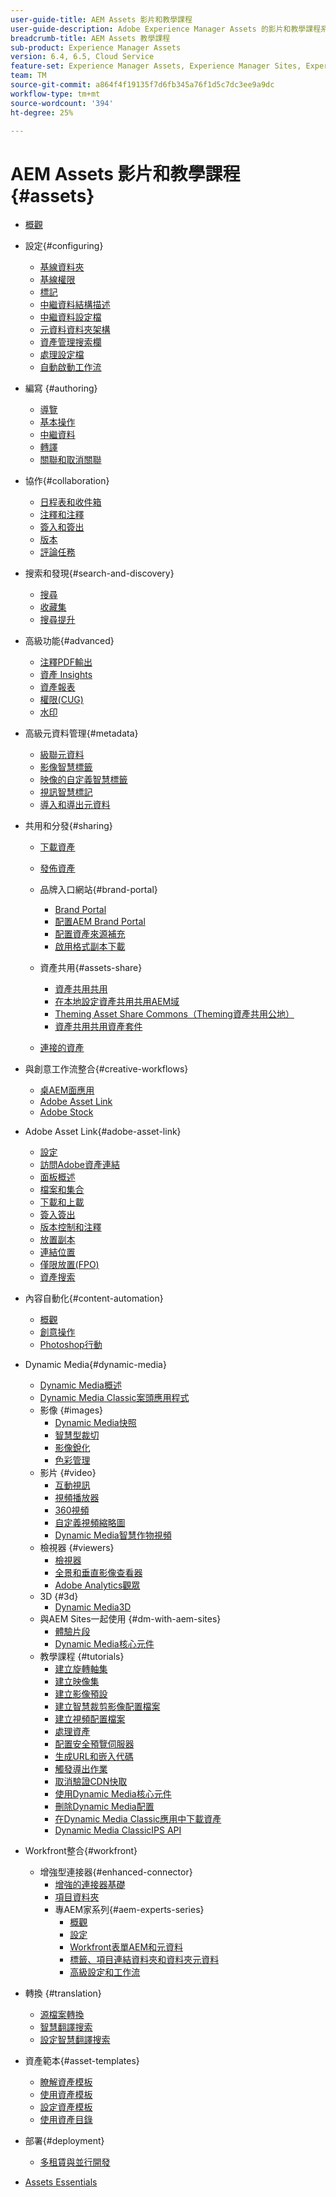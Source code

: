 ```yaml
---
user-guide-title: AEM Assets 影片和教學課程
user-guide-description: Adobe Experience Manager Assets 的影片和教學課程系列。
breadcrumb-title: AEM Assets 教學課程
sub-product: Experience Manager Assets
version: 6.4, 6.5, Cloud Service
feature-set: Experience Manager Assets, Experience Manager Sites, Experience Manager
team: TM
source-git-commit: a864f4f19135f7d6fb345a76f1d5c7dc3ee9a9dc
workflow-type: tm+mt
source-wordcount: '394'
ht-degree: 25%

---
```



# AEM Assets 影片和教學課程 {#assets}

+ [概觀](overview.md)

+ 設定{#configuring}
   + [基線資料夾](configuring/baseline-folders.md)
   + [基線權限](configuring/baseline-permissions.md)
   + [標記](configuring/tagging.md)
   + [中繼資料結構描述](configuring/metadata-schemas.md)
   + [中繼資料設定檔](configuring/metadata-profiles.md)
   + [元資料資料夾架構](configuring/metadata-folder-schemas.md)
   + [資產管理搜索欄](configuring/assets-admin-search-rail.md)
   + [處理設定檔](configuring/processing-profiles.md)
   + [自動啟動工作流](configuring/auto-start-workflows.md)

+ 編寫 {#authoring}
   + [導覽](./authoring/navigation.md)
   + [基本操作](./authoring/basic-operations.md)
   + [中繼資料](./authoring/metadata.md)
   + [轉譯](./authoring/renditions.md)
   + [關聯和取消關聯](./authoring/relate-unrelate.md)

+ 協作{#collaboration}
   + [日程表和收件箱](./collaboration/timeline-and-inbox.md)
   + [注釋和注釋](./collaboration/comments-and-annotations.md)
   + [簽入和簽出](./collaboration/check-in-and-check-out.md)
   + [版本](./collaboration/versions.md)
   + [評論任務](./collaboration/review-task.md)

+ 搜索和發現{#search-and-discovery}
   + [搜尋](./search-and-discovery/search.md)
   + [收藏集](./search-and-discovery/collections.md)
   + [搜尋提升](./search-and-discovery/search-boost.md)

+ 高級功能{#advanced}
   + [注釋PDF輸出](./advanced/customizing-annotations-pdf-output.md)
   + [資產 Insights](./advanced/asset-insights-launch-tutorial.md)
   + [資產報表](./advanced/asset-reports.md)
   + [權限(CUG)](./advanced/closed-user-groups.md)
   + [水印](./advanced/watermarks.md)

+ 高級元資料管理{#metadata}
   + [級聯元資料](metadata/cascade-metadata-feature-video-use.md)
   + [影像智慧標籤](metadata/image-smart-tags.md)
   + [映像的自定義智慧標籤](metadata/custom-smart-tags.md)
   + [視訊智慧標記](metadata/video-smart-tags.md)
   + [導入和導出元資料](metadata/metadata-import-export.md)

+ 共用和分發{#sharing}
   + [下載資產](./sharing/download.md)
   + [發佈資產](./sharing/publish.md)

   + 品牌入口網站{#brand-portal}
      + [Brand Portal](./sharing/brand-portal.md)
      + [配置AEM Brand Portal](brand-portal/configure.md)
      + [配置資產來源補充](brand-portal/configure-asset-sourcing.md)
      + [啟用格式副本下載](brand-portal/enable-renditions-download.md)
   + 資產共用{#assets-share}
      + [資產共用共用](./sharing/asset-share-commons-user-experience-feature-video-understand.md)
      + [在本地設定資產共用共用AEM域](./sharing/asset-share-commons-technical-video-setup.md)
      + [Theming Asset Share Commons（Theming資產共用公地）](./sharing/asset-share-commons-feature-video-theming.md)
      + [資產共用共用資產套件](./sharing/asset-share/asset-share-commons-asset-kits.md)
   + [連接的資產](./sharing/connected-assets.md)


+ 與創意工作流整合{#creative-workflows}
   + [桌AEM面應用](./creative-workflows/aem-desktop-app.md)
   + [Adobe Asset Link](./creative-workflows/adobe-asset-link.md)
   + [Adobe Stock](./creative-workflows/adobe-stock.md)

+ Adobe Asset Link{#adobe-asset-link}
   + [設定](./adobe-asset-link/setup.md)
   + [訪問Adobe資產連結](./adobe-asset-link/launch-adobe-asset-link.md)
   + [面板概述](./adobe-asset-link/panel-overview.md)
   + [檔案和集合](./adobe-asset-link/files-and-collections.md)
   + [下載和上載](./adobe-asset-link/download-and-upload.md)
   + [簽入簽出](./adobe-asset-link/check-in-check-out.md)
   + [版本控制和注釋](./adobe-asset-link/file-versioning-and-comments.md)
   + [放置副本](./adobe-asset-link/place-copy.md)
   + [連結位置](./adobe-asset-link/place-linked.md)
   + [僅限放置(FPO)](./adobe-asset-link/for-placement-only.md)
   + [資產搜索](./adobe-asset-link/asset-search.md)

+ 內容自動化{#content-automation}
   + [概觀](./content-automation/overview.md)
   + [創意操作](./content-automation/creative-operations.md)
   + [Photoshop行動](./content-automation/photoshop-actions.md)

+ Dynamic Media{#dynamic-media}
   + [Dynamic Media概述](dynamic-media/dynamic-media-overview-feature-video-use.md)
   + [Dynamic Media Classic案頭應用程式](dynamic-media/dynamic-media-classic-desktop-application.md)
   + 影像 {#images}
      + [Dynamic Media快照](dynamic-media/dynamic-media-snapshot.md)
      + [智慧型裁切](dynamic-media/smart-crop-feature-video-use.md)
      + [影像銳化](dynamic-media/dynamic-media-image-sharpening-feature-video-use.md)
      + [色彩管理](dynamic-media/dynamic-media-color-management-technical-video-setup.md)
   + 影片 {#video}
      + [互動視訊](dynamic-media/dynamic-media-interactive-video-feature-video-use.md)
      + [視頻播放器](dynamic-media/dynamic-media-video-player-feature-video-use.md)
      + [360視頻](dynamic-media/dynamic-media-360-video-custom-thumbnail-feature-video-use.md)
      + [自定義視頻縮略圖](dynamic-media/dynamic-media-video-thumbnails-feature-video-use.md)
      + [Dynamic Media智慧作物視頻](dynamic-media/dynamic-media-smart-crop-video.md)
   + 檢視器 {#viewers}
      + [檢視器](dynamic-media/dynamic-media-viewer-feature-video-understand.md)
      + [全景和垂直影像查看器](dynamic-media/panorama-vertical-image-viewer-feature-video-use.md)
      + [Adobe Analytics觀眾](dynamic-media/dynamic-media-viewer-extension-use.md)
   + 3D {#3d}
      + [Dynamic Media3D](dynamic-media/dynamic-media-3d-feature-video.md)
   + 與AEM Sites一起使用 {#dm-with-aem-sites}
      + [體驗片段](dynamic-media/dynamic-media-experience-fragments-feature-video-use.md)
      + [Dynamic Media核心元件](dynamic-media/dynamic-media-core-components.md)
   + 教學課程 {#tutorials}
      + [建立旋轉軸集](dynamic-media/tutorials/creating-different-kinds-of-sets-with-aem-dynamic-media-carousel-sets.md)
      + [建立映像集](dynamic-media/tutorials/creating-different-kinds-of-sets-with-aem-dynamic-media-image-sets.md)
      + [建立影像預設](dynamic-media/tutorials/creating-image-presets.md)
      + [建立智慧裁剪影像配置檔案](dynamic-media/tutorials/creating-image-profile-smart-crop.md)
      + [建立視頻配置檔案](dynamic-media/tutorials/creating-video-profile-to-process-videos-in-dynamic-media.md)
      + [處理資產](dynamic-media/tutorials/how-to-run-dam-update-asset-workflow-on-an-asset-with-dynamic-media-enabled.md)
      + [配置安全預覽伺服器](dynamic-media/tutorials/adding-test-image-server-details-in-dynamic-media-for-secure-preview.md)
      + [生成URL和嵌入代碼](dynamic-media/tutorials/how-to-generate-public-url-or-embed-code-for-an-asset.md)
      + [觸發導出作業](dynamic-media/tutorials/how-to-trigger-export-job-in-dynamic-media-during-submit-job-operation-parameter.md)
      + [取消驗證CDN快取](dynamic-media/tutorials/invalidating-the-cdn-cache-by-way-of-dynamic-media.md)
      + [使用Dynamic Media核心元件](dynamic-media/tutorials/using-dm-components-on-site-page.md)
      + [刪除Dynamic Media配置](dynamic-media/tutorials/deleting-dynamic-media-configuration.md)
      + [在Dynamic Media Classic應用中下載資產](dynamic-media/tutorials/how-to-download-asset-in-dynamic-media-classic-app.md)
      + [Dynamic Media ClassicIPS API](dynamic-media/tutorials/introduction-to-dynamic-media-classic-ips-api.md)


+ Workfront整合{#workfront}
   + 增強型連接器{#enhanced-connector}
      + [增強的連接器基礎](./workfront/enhanced-connector/basics.md)
      + [項目資料夾](./workfront/enhanced-connector/project-folders.md)
      + 專AEM家系列{#aem-experts-series}
         + [概觀](./workfront/enhanced-connector/aem-experts-series/overview.md)
         + [設定](./workfront/enhanced-connector/aem-experts-series/setup.md)
         + [Workfront表單AEM和元資料](./workfront/enhanced-connector/aem-experts-series/custom-forms.md)
         + [標籤、項目連結資料夾和資料夾元資料](./workfront/enhanced-connector/aem-experts-series/aem-tags-project-linked-folders-and-folder-metadata.md)
         + [高級設定和工作流](./workfront/enhanced-connector/aem-experts-series/advanced-settings-and-workflows.md)

+ 轉換 {#translation}
   + [源檔案轉換](translation/source-file-translation-feature-video-use.md)
   + [智慧翻譯搜索](translation/smart-translation-search-feature-video-use.md)
   + [設定智慧翻譯搜索](translation/smart-translation-search-technical-video-setup.md)

+ 資產範本{#asset-templates}
   + [瞭解資產模板](asset-templates/asset-templates-tutorial-understand.md)
   + [使用資產模板](asset-templates/asset-templates-feature-video-use.md)
   + [設定資產模板](asset-templates/asset-templates-technical-video-setup.md)
   + [使用資產目錄](asset-templates/asset-catalog-template-feature-video-use.md)

+ 部署{#deployment}
   + [多租賃與並行開發](deployment/multitenancy-concurrent-article-understand.md)

+ [Assets Essentials](https://experienceleague.adobe.com/docs/experience-manager-learn/assets-essentials/overview.html?lang=zh-Hant)
